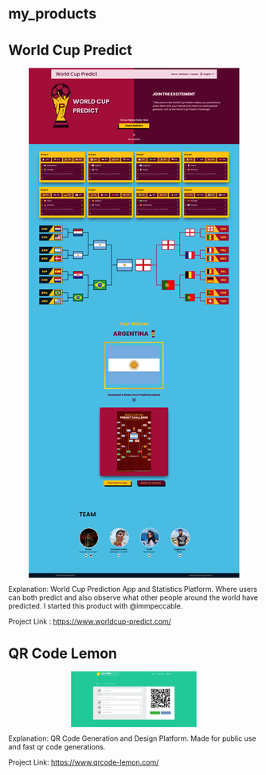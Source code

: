 # my_products


# World Cup Predict

<p align="center" width="40px"><img align="center" src="WorldCup.png"/></p>


Explanation: 
  World Cup Prediction App and Statistics Platform. Where users can both predict and also observe what other people
  around the world have predicted. I started this product with @immpeccable.

Project Link : https://www.worldcup-predict.com/

# QR Code Lemon

<p align="center" width="100%"><img align="center" width="50%" src="QRLemon.png"/></p>

Explanation:
  QR Code Generation and Design Platform. Made for public use and fast qr code generations.
  
Project Link: https://www.qrcode-lemon.com/
